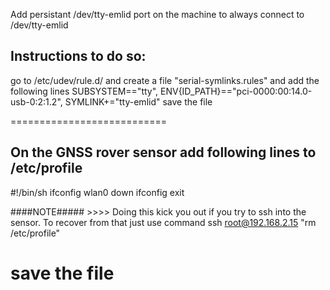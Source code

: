
Add persistant /dev/tty-emlid port on the machine to always connect to /dev/tty-emlid

## Instructions to do so:

go to /etc/udev/rule.d/ and create a file "serial-symlinks.rules" and add the following lines
SUBSYSTEM=="tty", ENV{ID_PATH}=="pci-0000:00:14.0-usb-0:2:1.2", SYMLINK+="tty-emlid"
save the file

===========================

## On the GNSS rover sensor add following lines to /etc/profile

#!/bin/sh
ifconfig wlan0 down
ifconfig
exit
  
####NOTE##### >>>> Doing this kick you out if you try to ssh into the sensor. To recover from that just use command ssh root@192.168.2.15 "rm /etc/profile"

save the file 
===========================

